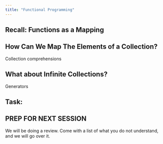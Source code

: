 ```yaml
---
title: "Functional Programming"
---
```


## Recall: Functions as a Mapping

## How Can We Map The Elements of a Collection?

Collection comprehensions

## What about Infinite Collections?

Generators

## Task:

## PREP FOR NEXT SESSION

We will be doing a review.  Come with a list of what you do not understand, and
we will go over it.

